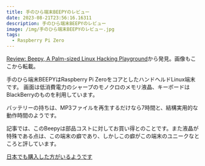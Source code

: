 ```yaml
---
title: 手のひら端末BEEPYのレビュー
date: 2023-08-21T23:56:16.16311
description: 手のひら端末BEEPYのレビュー
image: /img/手のひら端末BEEPYのレビュー.jpg
tags:
  - Raspberry Pi Zero
---
```

[Review: Beepy, A Palm-sized Linux Hacking Playground](https://hackaday.com/2023/08/07/review-beepy-a-palm-sized-linux-hacking-playground/)から発見。画像もここから転載。

手のひら端末BEEPYはRaspberry Pi ZeroをコアとしたハンドヘルドLinux端末です。
画面は低消費電力のシャープのモノクロのメモリ液晶、キーボードはBlackBerryのものを利用しています。

バッテリーの持ちは、MP3ファイルを再生するだけなら7時間と、結構実用的な動作時間のようです。

記事では、このBeepyは部品コストに対してお買い得とのことです。また液晶が特殊である点は、この端末の癖であり、しかしこの癖がこの端末のユニークなところと評しています。

[日本でも購入した方がいるようです](https://shikarunochi.matrix.jp/?p=5166)



